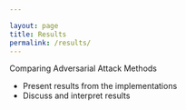 ```yaml
---

layout: page
title: Results
permalink: /results/
---
```



Comparing Adversarial Attack Methods

- Present results from the implementations
- Discuss and interpret results

